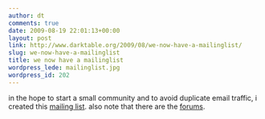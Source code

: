 ```yaml
---
author: dt
comments: true
date: 2009-08-19 22:01:13+00:00
layout: post
link: http://www.darktable.org/2009/08/we-now-have-a-mailinglist/
slug: we-now-have-a-mailinglist
title: we now have a mailinglist
wordpress_lede: mailinglist.jpg
wordpress_id: 202
---
```


in the hope to start a small community and to avoid duplicate email traffic, i created this [mailing list](https://lists.sourceforge.net/lists/listinfo/darktable-devel). also note that there are the [forums](https://sourceforge.net/forum/forum.php?forum_id=938786).
